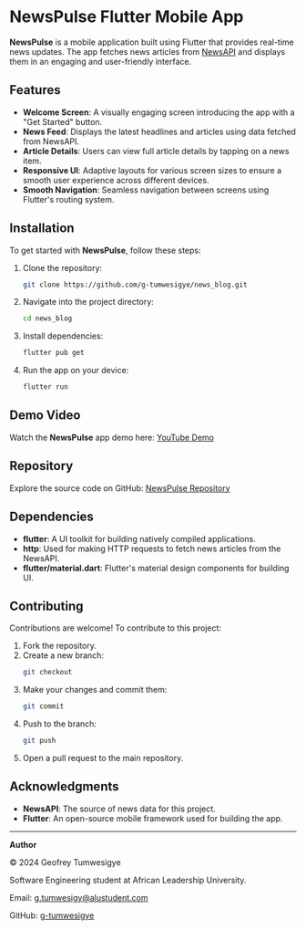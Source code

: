 # NewsPulse Flutter Mobile App

**NewsPulse** is a mobile application built using Flutter that provides real-time news updates. The app fetches news articles from [NewsAPI](https://newsapi.org/) and displays them in an engaging and user-friendly interface.

## Features

- **Welcome Screen**: A visually engaging screen introducing the app with a "Get Started" button.
- **News Feed**: Displays the latest headlines and articles using data fetched from NewsAPI.
- **Article Details**: Users can view full article details by tapping on a news item.
- **Responsive UI**: Adaptive layouts for various screen sizes to ensure a smooth user experience across different devices.
- **Smooth Navigation**: Seamless navigation between screens using Flutter's routing system.

## Installation

To get started with **NewsPulse**, follow these steps:

1. Clone the repository:
    ```bash
    git clone https://github.com/g-tumwesigye/news_blog.git
    ```
2. Navigate into the project directory:
    ```bash
    cd news_blog
    ```
3. Install dependencies:
    ```bash
    flutter pub get
    ```

4. Run the app on your device:
    ```bash
    flutter run
    ```

## Demo Video

Watch the **NewsPulse** app demo here: [YouTube Demo](https://www.youtube.com/watch?v=RAc1alk2V50)

## Repository

Explore the source code on GitHub: [NewsPulse Repository](https://github.com/g-tumwesigye/news_blog)

## Dependencies

- **flutter**: A UI toolkit for building natively compiled applications.
- **http**: Used for making HTTP requests to fetch news articles from the NewsAPI.
- **flutter/material.dart**: Flutter's material design components for building UI.

## Contributing

Contributions are welcome! To contribute to this project:

1. Fork the repository.
2. Create a new branch:
    ```bash
    git checkout 
    ```
3. Make your changes and commit them:
    ```bash
    git commit 
    ```
4. Push to the branch:
    ```bash
    git push 
    ```
5. Open a pull request to the main repository.

## Acknowledgments

- **NewsAPI**: The source of news data for this project.
- **Flutter**: An open-source mobile framework used for building the app.

---

**Author**  

© 2024 Geofrey Tumwesigye  

Software Engineering student at African Leadership University.  

Email: g.tumwesigy@alustudent.com  

GitHub: [g-tumwesigye](https://github.com/g-tumwesigye)
